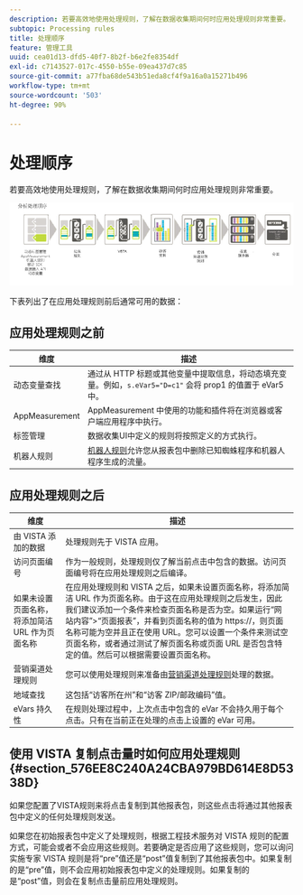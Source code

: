 ```yaml
---
description: 若要高效地使用处理规则，了解在数据收集期间何时应用处理规则非常重要。
subtopic: Processing rules
title: 处理顺序
feature: 管理工具
uuid: cea01d13-dfd5-40f7-8b2f-b6e2fe8354df
exl-id: c7143527-017c-4550-b55e-09ea437d7c85
source-git-commit: a77fba68de543b51eda8cf4f9a16a0a15271b496
workflow-type: tm+mt
source-wordcount: '503'
ht-degree: 90%

---
```


# 处理顺序

若要高效地使用处理规则，了解在数据收集期间何时应用处理规则非常重要。

![](assets/analytics_processing_order_test.png)

下表列出了在应用处理规则前后通常可用的数据：

## 应用处理规则之前

| 维度 | 描述 |
|--- |--- |
| 动态变量查找 | 通过从 HTTP 标题或其他变量中提取信息，将动态填充变量。例如，`s.eVar5="D=c1"` 会将 prop1 的值置于 eVar5 中。 |
| AppMeasurement | AppMeasurement 中使用的功能和插件将在浏览器或客户端应用程序中执行。 |
| 标签管理 | 数据收集UI中定义的规则将按照定义的方式执行。 |
| 机器人规则 | [机器人规则](/help/admin/admin/bot-removal/bot-rules.md)允许您从报表包中删除已知蜘蛛程序和机器人程序生成的流量。 |

## 应用处理规则之后

| 维度 | 描述 |
|--- |--- |
| 由 VISTA 添加的数据 | 处理规则先于 VISTA 应用。 |
| 访问页面编号 | 作为一般规则，处理规则仅了解当前点击中包含的数据。访问页面编号将在应用处理规则之后编译。 |
| 如果未设置页面名称，将添加简洁 URL 作为页面名称 | 在应用处理规则和 VISTA 之后，如果未设置页面名称，将添加简洁 URL 作为页面名称。由于这在应用处理规则之后发生，因此我们建议添加一个条件来检查页面名称是否为空。如果运行“网站内容”>“页面报表”，并看到页面名称的值为 https://，则页面名称可能为空并且正在使用 URL。您可以设置一个条件来测试空页面名称，或者通过测试了解页面名称或页面 URL 是否包含特定的值。然后可以根据需要设置页面名称。 |
| 营销渠道处理规则 | 您可以使用处理规则来准备由[营销渠道处理规则](https://experienceleague.adobe.com/docs/analytics/components/marketing-channels/c-rules.html)处理的数据。 |
| 地域查找 | 这包括“访客所在州”和“访客 ZIP/邮政编码”值。 |
| eVars 持久性 | 在规则处理过程中，上次点击中包含的 eVar 不会持久用于每个点击。只有在当前正在处理的点击上设置的 eVar 可用。 |

## 使用 VISTA 复制点击量时如何应用处理规则 {#section_576EE8C240A24CBA979BD614E8D5338D}

如果您配置了VISTA规则来将点击复制到其他报表包，则这些点击将通过其他报表包中定义的任何处理规则发送。

如果您在初始报表包中定义了处理规则，根据工程技术服务对 VISTA 规则的配置方式，可能会或者不会应用这些规则。若要确定是否应用了这些规则，您可以询问实施专家 VISTA 规则是将“pre”值还是“post”值复制到了其他报表包中。如果复制的是“pre”值，则不会应用初始报表包中定义的处理规则。如果复制的是“post”值，则会在复制点击量前应用处理规则。
